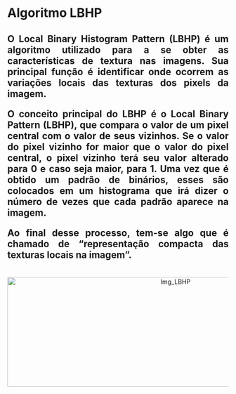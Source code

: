 # Algoritmo LBHP
 <h2 Align="justify"><p>O Local Binary Histogram Pattern (LBHP) é um algoritmo utilizado para a se obter as características de textura nas imagens. Sua principal função é identificar onde ocorrem as variações locais das texturas dos pixels da imagem.<br>
<p>O conceito principal do LBHP é o Local Binary Pattern (LBHP), que compara o valor de um pixel central com o valor de seus vizinhos. Se o valor do pixel vizinho for maior que o valor do pixel central, o pixel vizinho terá seu valor alterado para 0 e caso seja maior, para 1. Uma vez que é obtido um padrão de binários, esses são colocados em um histograma que irá dizer o número de vezes que cada padrão aparece na imagem.<br>
<p>Ao final desse processo, tem-se algo que é chamado de “representação compacta das texturas locais na imagem”.
</h2>
<br>
<div Align="center">
<img src="https://updatedcode.files.wordpress.com/2017/11/1_j16_dkusrnah3wddqwkena.png" alt="Img_LBHP"  height="250" width="750">
</div>


